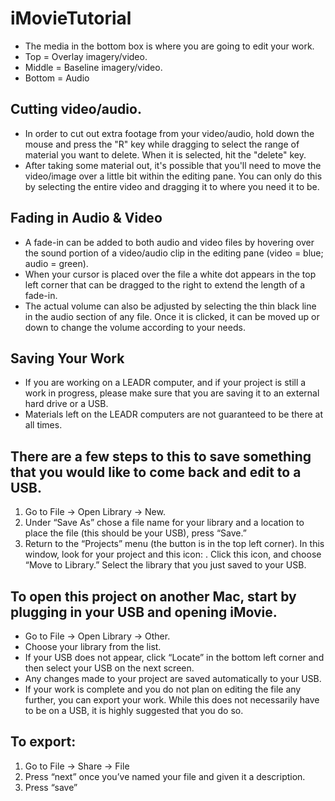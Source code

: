 # iMovieTutorial

-	The media in the bottom box is where you are going to edit your work.
 - Top = Overlay imagery/video.
 - Middle = Baseline imagery/video.
 - Bottom = Audio

## Cutting video/audio.
 - In order to cut out extra footage from your video/audio, hold down the mouse and press the "R" key while dragging to select the range of material you want to delete. When it is selected, hit the "delete" key.
 - After taking some material out, it's possible that you'll need to move the video/image over a little bit within the editing pane. You can only do this by selecting the entire video and dragging it to where you need it to be.

## Fading in Audio & Video
 - A fade-in can be added to both audio and video files by hovering over the sound portion of a video/audio clip in the editing pane (video = blue; audio = green).
 - When your cursor is placed over the file a white dot appears in the top left corner that can be dragged to the right to extend the length of a fade-in.
 - The actual volume can also be adjusted by selecting the thin black line in the audio section of any file. Once it is clicked, it can be moved up or down to change the volume according to your needs.
 
## Saving Your Work
 - If you are working on a LEADR computer, and if your project is still a work in progress, please make sure that you are saving it to an external hard drive or a USB.
 - Materials left on the LEADR computers are not guaranteed to be there at all times.

## There are a few steps to this to save something that you would like to come back and edit to a USB.
1)	Go to File -> Open Library -> New.
2)	Under “Save As” chose a file name for your library and a location to place the file (this should be your USB), press “Save.”
3)	Return to the “Projects” menu (the button is in the top left corner). In this window, look for your project and this icon:  . Click this icon, and choose “Move to Library.” Select the library that you just saved to your USB.

## To open this project on another Mac, start by plugging in your USB and opening iMovie.
 - Go to File -> Open Library -> Other.
 - Choose your library from the list.
 - If your USB does not appear, click “Locate” in the bottom left corner and then select your USB on the next screen.
 - Any changes made to your project are saved automatically to your USB.
-	If your work is complete and you do not plan on editing the file any further, you can export your work. While this does not necessarily have to be on a USB, it is highly suggested that you do so.

## To export:
1)	Go to File -> Share -> File
2)	Press “next” once you’ve named your file and given it a description.
3)	Press “save”
